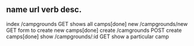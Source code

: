 name            url         verb               desc.
-------------------------------------------------------------
index   /campgrounds         GET     shows all camps[done]
new     /campgrounds/new     GET     form to create new camps[done]
create  /camgrounds          POST    create camps[done]
show    /campgrounds/:id     GET     show a particular camp